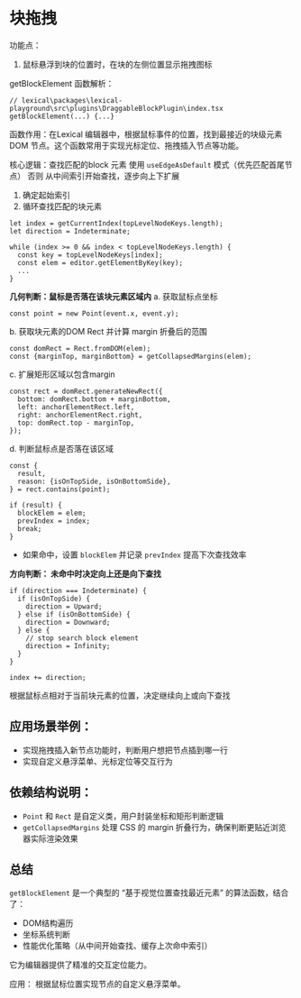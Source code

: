 # 块拖拽
功能点：
1. 鼠标悬浮到块的位置时，在块的左侧位置显示拖拽图标


getBlockElement 函数解析：
```
// lexical\packages\lexical-playground\src\plugins\DraggableBlockPlugin\index.tsx
getBlockElement(...) {...}
```
函数作用：在Lexical 编辑器中，根据鼠标事件的位置，找到最接近的块级元素 DOM 节点。这个函数常用于实现光标定位、拖拽插入节点等功能。

核心逻辑：查找匹配的block 元素
使用 `useEdgeAsDefault` 模式（优先匹配首尾节点）
否则 从中间索引开始查找，逐步向上下扩展

1. 确定起始索引
2. 循环查找匹配的块元素

```
let index = getCurrentIndex(topLevelNodeKeys.length);
let direction = Indeterminate;

while (index >= 0 && index < topLevelNodeKeys.length) {
  const key = topLevelNodeKeys[index];
  const elem = editor.getElementByKey(key);
  ...
}
```

**几何判断：鼠标是否落在该块元素区域内**
a. 获取鼠标点坐标
```
const point = new Point(event.x, event.y);
```
b. 获取块元素的DOM Rect 并计算 margin 折叠后的范围
```
const domRect = Rect.fromDOM(elem);
const {marginTop, marginBottom} = getCollapsedMargins(elem);
```
c. 扩展矩形区域以包含margin
```
const rect = domRect.generateNewRect({
  bottom: domRect.bottom + marginBottom,
  left: anchorElementRect.left,
  right: anchorElementRect.right,
  top: domRect.top - marginTop,
});
```
d. 判断鼠标点是否落在该区域
```
const {
  result,
  reason: {isOnTopSide, isOnBottomSide},
} = rect.contains(point);

if (result) {
  blockElem = elem;
  prevIndex = index;
  break;
}
```
- 如果命中，设置 `blockElem` 并记录 `prevIndex` 提高下次查找效率

**方向判断： 未命中时决定向上还是向下查找**

```
if (direction === Indeterminate) {
  if (isOnTopSide) {
    direction = Upward;
  } else if (isOnBottomSide) {
    direction = Downward;
  } else {
    // stop search block element
    direction = Infinity;
  }
}

index += direction;
```
根据鼠标点相对于当前块元素的位置，决定继续向上或向下查找

## 应用场景举例：
- 实现拖拽插入新节点功能时，判断用户想把节点插到哪一行
- 实现自定义悬浮菜单、光标定位等交互行为

## 依赖结构说明：
- `Point` 和 `Rect` 是自定义类，用户封装坐标和矩形判断逻辑
- `getCollapsedMargins` 处理 CSS 的 margin 折叠行为，确保判断更贴近浏览器实际渲染效果

## 总结
`getBlockElement` 是一个典型的 “基于视觉位置查找最近元素” 的算法函数，结合了：
- DOM结构遍历
- 坐标系统判断
- 性能优化策略（从中间开始查找、缓存上次命中索引）

它为编辑器提供了精准的交互定位能力。




应用： 根据鼠标位置实现节点的自定义悬浮菜单。

